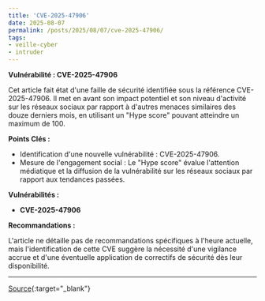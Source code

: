 ```yaml
---
title: 'CVE-2025-47906'
date: 2025-08-07
permalink: /posts/2025/08/07/cve-2025-47906/
tags:
- veille-cyber
- intruder
---
```

**Vulnérabilité : CVE-2025-47906**

Cet article fait état d'une faille de sécurité identifiée sous la référence CVE-2025-47906. Il met en avant son impact potentiel et son niveau d'activité sur les réseaux sociaux par rapport à d'autres menaces similaires des douze derniers mois, en utilisant un "Hype score" pouvant atteindre un maximum de 100.

**Points Clés :**

*   Identification d'une nouvelle vulnérabilité : CVE-2025-47906.
*   Mesure de l'engagement social : Le "Hype score" évalue l'attention médiatique et la diffusion de la vulnérabilité sur les réseaux sociaux par rapport aux tendances passées.

**Vulnérabilités :**

*   **CVE-2025-47906**

**Recommandations :**

L'article ne détaille pas de recommandations spécifiques à l'heure actuelle, mais l'identification de cette CVE suggère la nécessité d'une vigilance accrue et d'une éventuelle application de correctifs de sécurité dès leur disponibilité.

---
[Source](https://cvemon.intruder.io/cves/CVE-2025-47906){:target="_blank"}
